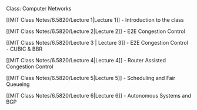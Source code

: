 Class: Computer Networks

[[MIT Class Notes/6.5820/Lecture 1|Lecture 1]] - Introduction to the class

[[MIT Class Notes/6.5820/Lecture 2|Lecture 2]] - E2E Congestion Control

[[MIT Class Notes/6.5820/Lecture 3 | Lecture 3]] - E2E Congestion Control - CUBIC & BBR

[[MIT Class Notes/6.5820/Lecture 4|Lecture 4]] - Router Assisted Congestion Control

[[MIT Class Notes/6.5820/Lecture 5|Lecture 5]] - Scheduling and Fair Queueing

[[MIT Class Notes/6.5820/Lecture 6|Lecture 6]] - Autonomous Systems and BGP